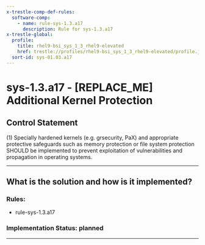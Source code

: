 ```yaml
---
x-trestle-comp-def-rules:
  software-comp:
    - name: rule-sys-1.3.a17
      description: Rule for sys-1.3.a17
x-trestle-global:
  profile:
    title: rhel9-bsi_sys_1_3_rhel9-elevated
    href: trestle://profiles/rhel9-bsi_sys_1_3_rhel9-elevated/profile.json
  sort-id: sys-01.03.a17
---
```


# sys-1.3.a17 - \[REPLACE_ME\] Additional Kernel Protection

## Control Statement

(1) Specially hardened kernels (e.g. grsecurity, PaX) and appropriate protective safeguards such as
memory protection or file system protection SHOULD be implemented to prevent
exploitation of vulnerabilities and propagation in operating systems.

______________________________________________________________________

## What is the solution and how is it implemented?

<!-- For implementation status enter one of: implemented, partial, planned, alternative, not-applicable -->

<!-- Note that the list of rules under ### Rules: is read-only and changes will not be captured after assembly to JSON -->

<!-- Add control implementation description here for control: sys-1.3.a17 -->

### Rules:

  - rule-sys-1.3.a17

### Implementation Status: planned

______________________________________________________________________
